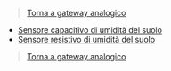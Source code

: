 >[Torna a gateway analogico](gateway.md)

- [Sensore capacitivo di umidità del suolo](soilmousture.md)
- [Sensore resistivo di umidità del suolo](soilmoustureresist.md)

>[Torna a gateway analogico](gateway.md)
